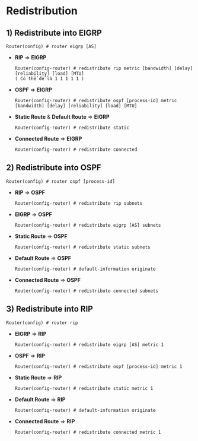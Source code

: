 # Redistribution
## **1) Redistribute into EIGRP**
```
Router(config) # router eigrp [AS]
```
- **RIP** => **EIGRP**
    ```
    Router(config-router) # redistribute rip metric [bandwidth] [delay] [reliability] [load] [MTU]
    ( Có thể để là 1 1 1 1 1 )
    ```
- **OSPF** => **EIGRP**
    ```
    Router(config-router) # redistribute ospf [process-id] metric [bandwidth] [delay] [reliability] [load] [MTU]
    ```
- **Static Route** & **Default Route** => **EIGRP**
    ```
    Router(config-router) # redistribute static 
    ```
- **Connected Route** => **EIGRP**
    ```
    Router(config-router) # redistribute connected
## **2) Redistribute into OSPF**
```
Router(config) # router ospf [process-id]
```
- **RIP** => **OSPF**
    ```
    Router(config-router) # redistribute rip subnets
    ```
- **EIGRP** => **OSPF**
    ```
    Router(config-router) # redistribute eigrp [AS] subnets
    ```
- **Static Route** => **OSPF**
    ```
    Router(config-router) # redistribute static subnets
    ```
- **Default Route** => **OSPF**
    ```
    Router(config-router) # default-information originate
    ```
- **Connected Route** => **OSPF**
    ```
    Router(config-router) # redistribute connected subnets
    ```
## **3) Redistribute into RIP**
```
Router(config) # router rip
```
- **EIGRP** => **RIP**
    ```
    Router(config-router) # redistribute eigrp [AS] metric 1
    ```
- **OSPF** => **RIP**
    ```
    Router(config-router) # redistribute ospf [process-id] metric 1
    ```
- **Static Route** => **RIP**
    ```
    Router(config-router) # redistribute static metric 1
    ```
- **Default Route** => **RIP**
    ```
    Router(config-router) # default-information originate
    ```
- **Connected Route** => **RIP**
    ```
    Router(config-router) # redistribute connected metric 1
    ```
